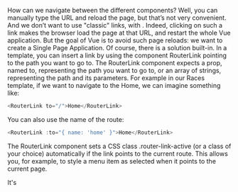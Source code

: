 How can we navigate between the different components? Well, you can manually type the URL and reload the page, but that’s not very convenient. And we don’t want to use "classic" links, with <a
href="…"></a>. Indeed, clicking on such a link makes the browser load the page at that URL, and restart the whole Vue application. But the goal of Vue is to avoid such page reloads: we want to create a Single Page Application. Of course, there is a solution built-in. In a template, you can insert a link by using the component RouterLink pointing to the path you want to go to. The RouterLink component expects a prop, named to, representing the path you want to go to, or an array of strings, representing the path and its parameters. For example in our Races template, if we want to navigate to the Home, we can imagine something like:

```js
<RouterLink to="/">Home</RouterLink>
```

You can also use the name of the route:

```js
<RouterLink :to="{ name: 'home' }">Home</RouterLink>
```

The RouterLink component sets a CSS class .router-link-active (or a class of your choice) automatically if the link points to the current route. This allows you, for example, to style a menu item as selected when it points to the current page.

It's

